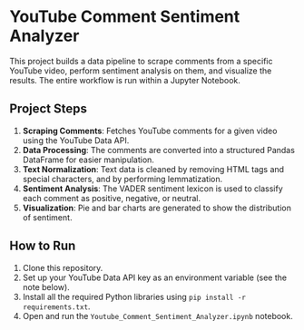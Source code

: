 # YouTube Comment Sentiment Analyzer

This project builds a data pipeline to scrape comments from a specific YouTube video, perform sentiment analysis on them, and visualize the results. The entire workflow is run within a Jupyter Notebook.

## Project Steps

1.  **Scraping Comments**: Fetches YouTube comments for a given video using the YouTube Data API.
2.  **Data Processing**: The comments are converted into a structured Pandas DataFrame for easier manipulation.
3.  **Text Normalization**: Text data is cleaned by removing HTML tags and special characters, and by performing lemmatization.
4.  **Sentiment Analysis**: The VADER sentiment lexicon is used to classify each comment as positive, negative, or neutral.
5.  **Visualization**: Pie and bar charts are generated to show the distribution of sentiment.

## How to Run

1.  Clone this repository.
2.  Set up your YouTube Data API key as an environment variable (see the note below).
3.  Install all the required Python libraries using `pip install -r requirements.txt`.
4.  Open and run the `Youtube_Comment_Sentiment_Analyzer.ipynb` notebook.
